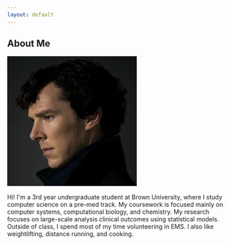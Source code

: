 ```yaml
---
layout: default
---
```


## About Me

<img class="profile-picture" src="sherlock.jpg">

Hi! I'm a 3rd year undergraduate student at Brown University, where I study computer science on a pre-med track. My coursework is focused mainly on computer systems, computational biology, and chemistry. My research focuses on large-scale analysis clinical outcomes using statistical models. Outside of class, I spend most of my time volunteering in EMS. I also like weightlifting, distance running, and cooking.


<!-- 



## References

Year | Award | Category
-----|-------|--------
2014 | Emmy  | Won Outstanding Lead Actor in a miniseries or a movie
2015 | BAFTA | Nominated for Best Leading Actor for Sherlock
2014 | Satellite | Won Best Actor miniseries or television film

This is a [link](http://google.com). Something *italics* and something **bold**.

1. F.Bar, J.Doe: Effects of having a placeholder of a name
2. S.Holmes, J.Watson: Consequences of living with a sociopath in London

> To a great mind, nothing is little

* Foo Bar: Head of Department, Placeholder Names, Lorem
* John Doe: Associate Professor, Department of Computer Science, Ipsum



 -->
